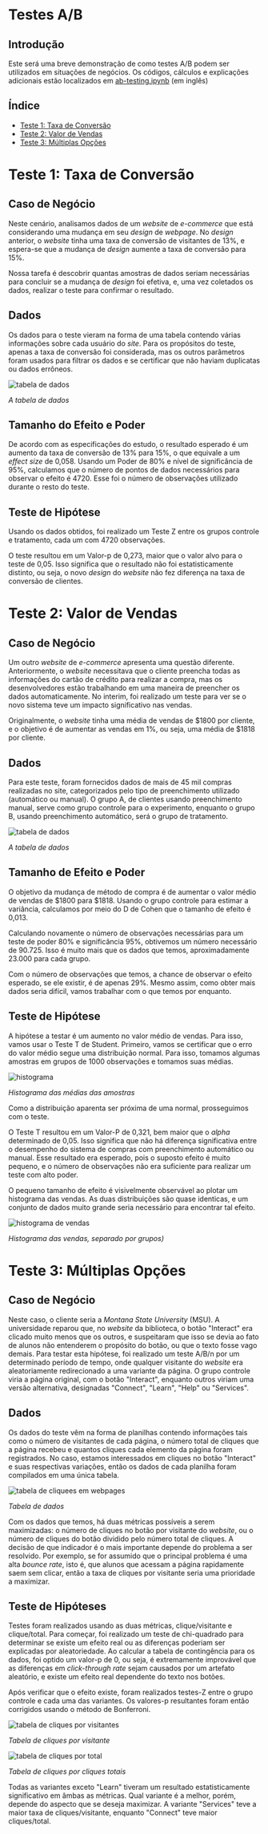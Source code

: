 # Testes A/B
## Introdução
Este será uma breve demonstração de como testes A/B podem ser utilizados em situações de negócios. Os códigos, cálculos e explicações adicionais estão localizados em [ab-testing.ipynb](https://github.com/brenosakaguti/ab-testing-study/blob/main/ab-testing.ipynb) (em inglês)

## Índice
* [Teste 1: Taxa de Conversão](#teste-1-taxa-de-conversão)
* [Teste 2: Valor de Vendas](#teste-2-valor-de-vendas)
* [Teste 3: Múltiplas Opções](#teste-3-múltiplas-opções)

# Teste 1: Taxa de Conversão
## Caso de Negócio
Neste cenário, analisamos dados de um *website* de *e-commerce* que está considerando uma mudança em seu *design* de *webpage*. No *design* anterior, o *website* tinha uma taxa de conversão de visitantes de 13%, e espera-se que a mudança de *design* aumente a taxa de conversão para 15%.

Nossa tarefa é descobrir quantas amostras de dados seriam necessárias para concluir se a mudança de *design* foi efetiva, e, uma vez coletados os dados, realizar o teste para confirmar o resultado.

## Dados
Os dados para o teste vieram na forma de uma tabela contendo várias informações sobre cada usuário do *site*. Para os propósitos do teste, apenas a taxa de conversão foi considerada, mas os outros parâmetros foram usados para filtrar os dados e se certificar que não haviam duplicatas ou dados errôneos.

![tabela de dados](/images/tabela1.png)

*A tabela de dados*

## Tamanho do Efeito e Poder
De acordo com as especificações do estudo, o resultado esperado é um aumento da taxa de conversão de 13% para 15%, o que equivale a um *effect size* de 0,058. Usando um Poder de 80% e nível de significância de 95%, calculamos que o número de pontos de dados necessários para observar o efeito é 4720. Esse foi o número de observações utilizado durante o resto do teste.

## Teste de Hipótese
Usando os dados obtidos, foi realizado um Teste Z entre os grupos controle e tratamento, cada um com 4720 observações.

O teste resultou em um Valor-p de 0,273, maior que o valor alvo para o teste de 0,05. Isso significa que o resultado não foi estatisticamente distinto, ou seja, o novo *design* do *website* não fez diferença na taxa de conversão de clientes.

# Teste 2: Valor de Vendas
## Caso de Negócio
Um outro *website* de *e-commerce* apresenta uma questão diferente. Anteriormente, o *website* necessitava que o cliente preencha todas as informações do cartão de crédito para realizar a compra, mas os desenvolvedores estão trabalhando em uma maneira de preencher os dados automaticamente. No interim, foi realizado um teste para ver se o novo sistema teve um impacto significativo nas vendas.

Originalmente, o *website* tinha uma média de vendas de $1800 por cliente, e o objetivo é de aumentar as vendas em 1%, ou seja, uma média de $1818 por cliente.

## Dados
Para este teste, foram fornecidos dados de mais de 45 mil compras realizadas no site, categorizados pelo tipo de preenchimento utilizado (automático ou manual). O grupo A, de clientes usando preenchimento manual, serve como grupo controle para o experimento, enquanto o grupo B, usando preenchimento automático, será o grupo de tratamento.

![tabela de dados](/images/tabela2.png)

*A tabela de dados*

## Tamanho de Efeito e Poder
O objetivo da mudança de método de compra é de aumentar o valor médio de vendas de $1800 para $1818. Usando o grupo controle para estimar a variância, calculamos por meio do D de Cohen que o tamanho de efeito é 0,013.

Calculando novamente o número de observações necessárias para um teste de poder 80% e significância 95%, obtivemos um número necessário de 90.725. Isso é muito mais que os dados que temos, aproximadamente 23.000 para cada grupo.

Com o número de observações que temos, a chance de observar o efeito esperado, se ele existir, é de apenas 29%. Mesmo assim, como obter mais dados seria difícil, vamos trabalhar com o que temos por enquanto.

## Teste de Hipótese
A hipótese a testar é um aumento no valor médio de vendas. Para isso, vamos usar o Teste T de Student. Primeiro, vamos se certificar que o erro do valor médio segue uma distribuição normal. Para isso, tomamos algumas amostras em grupos de 1000 observações e tomamos suas médias.

![histograma](/images/hist1.png)

*Histograma das médias das amostras*

Como a distribuição aparenta ser próxima de uma normal, prosseguimos com o teste.

O Teste T resultou em um Valor-P de 0,321, bem maior que o *alpha* determinado de 0,05. Isso significa que não há diferença significativa entre o desempenho do sistema de compras com preenchimento automático ou manual. Esse resultado era esperado, pois o suposto efeito é muito pequeno, e o número de observações não era suficiente para realizar um teste com alto poder.

O pequeno tamanho de efeito é visivelmente observável ao plotar um histograma das vendas. As duas distribuições são quase identicas, e um conjunto de dados muito grande seria necessário para encontrar tal efeito.

![histograma de vendas](/images/hist2.png)

*Histograma das vendas, separado por grupos)*

# Teste 3: Múltiplas Opções
## Caso de Negócio
Neste caso, o cliente seria a *Montana State University* (MSU). A universidade reparou que, no *website* da biblioteca, o botão "Interact" era clicado muito menos que os outros, e suspeitaram que isso se devia ao fato de alunos não entenderem o propósito do botão, ou que o texto fosse vago demais. Para testar esta hipótese, foi realizado um teste A/B/n por um determinado período de tempo, onde qualquer visitante do *website* era aleatoriamente redirecionado a uma variante da página. O grupo controle viria a página original, com o botão "Interact", enquanto outros viriam uma versão alternativa, designadas "Connect", "Learn", "Help" ou "Services".

## Dados
Os dados do teste vêm na forma de planilhas contendo informações tais como o número de visitantes de cada página, o número total de cliques que a página recebeu e quantos cliques cada elemento da página foram registrados. No caso, estamos interessados em cliques no botão "Interact" e suas respectivas variações, então os dados de cada planilha foram compilados em uma única tabela.

![tabela de cliquees em webpages](/images/tabela_msu.png)

*Tabela de dados*

Com os dados que temos, há duas métricas possíveis a serem maximizadas: o número de cliques no botão por visitante do *website*, ou o número de cliques do botão dividido pelo número total de cliques. A decisão de que indicador é o mais importante depende do problema a ser resolvido. Por exemplo, se for assumido que o principal problema é uma alta *bounce rate*, isto é, que alunos que acessam a página rapidamente saem sem clicar, então a taxa de cliques por visitante seria uma prioridade a maximizar.

## Teste de Hipóteses
Testes foram realizados usando as duas métricas, clique/visitante e clique/total. Para começar, foi realizado um teste de chi-quadrado para determinar se existe um efeito real ou as diferenças poderiam ser explicadas por aleatoriedade. Ao calcular a tabela de contingência para os dados, foi optido um valor-p de 0, ou seja, é extremamente improvável que as diferenças em *click-through rate* sejam causados por um artefato aleatório, e existe um efeito real dependente do texto nos botões.

Após verificar que o efeito existe, foram realizados testes-Z entre o grupo controle e cada uma das variantes. Os valores-p resultantes foram então corrigidos usando o método de Bonferroni.

![tabela de cliques por visitantes](/images/tabela_msu2.png)

*Tabela de cliques por visitante*

![tabela de cliques por total](/images/tabela_msu3.png)

*Tabela de cliques por cliques totais*

Todas as variantes exceto "Learn" tiveram um resultado estatisticamente significativo em âmbas as métricas. Qual variante é a melhor, porém, depende do aspecto que se deseja maximizar. A variante "Services" teve a maior taxa de cliques/visitante, enquanto "Connect" teve maior cliques/total.
